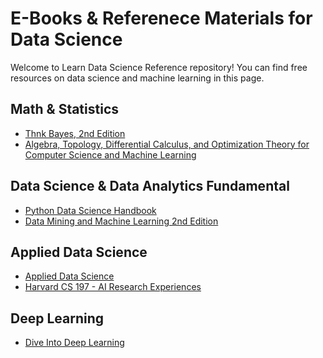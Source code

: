 # E-Books & Referenece Materials for Data Science

Welcome to Learn Data Science Reference repository!
You can find free resources on data science and machine learning in this page.

## Math & Statistics
* [Thnk Bayes, 2nd Edition](https://allendowney.github.io/ThinkBayes2/)
* [Algebra, Topology, Differential Calculus, and Optimization Theory for Computer Science and Machine Learning](https://github.com/learn-data-science/data-science-reference/blob/main/algebra_topology_calculus_optimizationTheory.pdf)

## Data Science & Data Analytics Fundamental
* [Python Data Science Handbook](https://jakevdp.github.io/PythonDataScienceHandbook/)
* [Data Mining and Machine Learning 2nd Edition](https://dataminingbook.info/book_html/)

## Applied Data Science
* [Applied Data Science](https://github.com/learn-data-science/data-science-reference/blob/main/Applied_Data_Science.pdf)
* [Harvard CS 197 - AI Research Experiences](https://docs.google.com/document/d/1uvAbEhbgS_M-uDMTzmOWRlYxqCkogKRXdbKYYT98ooc/edit#heading=h.act903jwq03w)


## Deep Learning
* [Dive Into Deep Learning](http://d2l.ai/chapter_preface/index.html)

